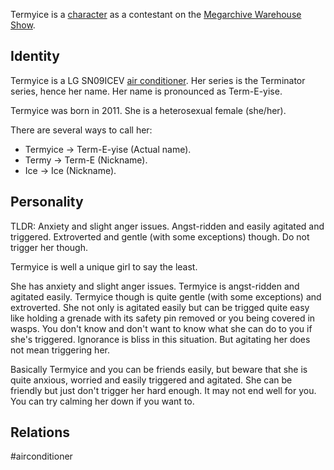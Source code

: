 Termyice is a [character](Characters.md) as a contestant on the [Megarchive Warehouse Show](Megarchive%20Warehouse%20Show.md).
## Identity

Termyice is a LG SN09ICEV [air conditioner](Air%20Conditioners.md). Her series is the Terminator series, hence her name. Her name is pronounced as Term-E-yise.

Termyice was born in 2011. She is a heterosexual female (she/her).

There are several ways to call her:
- Termyice -> Term-E-yise (Actual name).
- Termy -> Term-E (Nickname).
- Ice -> Ice (Nickname).

## Personality
TLDR: Anxiety and slight anger issues. Angst-ridden and easily agitated and triggered. Extroverted and gentle (with some exceptions) though. Do not trigger her though.

Termyice is well a unique girl to say the least.

She has anxiety and slight anger issues. Termyice is angst-ridden and agitated easily. Termyice though is quite gentle (with some exceptions) and extroverted. She not only is agitated easily but can be trigged quite easy like holding a grenade with its safety pin removed or you being covered in wasps. You don't know and don't want to know what she can do to you if she's triggered. Ignorance is bliss in this situation. But agitating her does not mean triggering her.

Basically Termyice and you can be friends easily, but beware that she is quite anxious, worried and easily triggered and agitated. She can be friendly but just don't trigger her hard enough. It may not end well for you. You can try calming her down if you want to.

## Relations

#airconditioner 